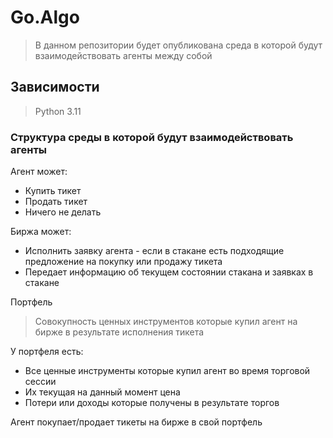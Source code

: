 # Go.Algo

> В данном репозитории будет опубликована среда в которой будут взаимодействовать агенты между собой

## Зависимости 

> Python 3.11

### Структура среды в которой будут взаимодействовать агенты

Агент может:
 - Купить тикет
 - Продать тикет
 - Ничего не делать 

Биржа может:
 - Исполнить заявку агента - если в стакане есть подходящие предложение на покупку или продажу тикета
 - Передает информацию об текущем состоянии стакана и заявках в стакане

Портфель 
> Совокупность ценных инструментов которые купил агент на бирже в результате исполнения тикета  

У портфеля есть:
- Все ценные инструменты которые купил агент во время торговой сессии
- Их текущая на данный момент цена
- Потери или доходы которые получены в результате торгов

Агент покупает/продает тикеты на бирже в свой портфель 
